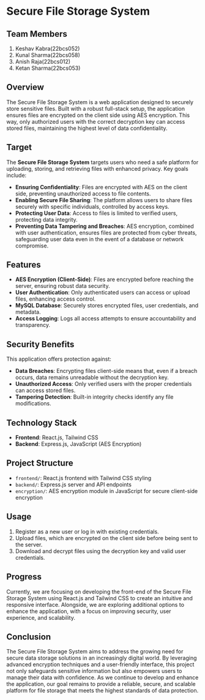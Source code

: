 # Secure File Storage System

## Team Members
1. Keshav Kabra(22bcs052)
2. Kunal Sharma(22bcs058)
3. Anish Raja(22bcs012)
4. Ketan Sharma(22bcs053)
   
## Overview
The Secure File Storage System is a web application designed to securely store sensitive files. Built with a robust full-stack setup, the application ensures files are encrypted on the client side using AES encryption. This way, only authorized users with the correct decryption key can access stored files, maintaining the highest level of data confidentiality.

## Target
The **Secure File Storage System** targets users who need a safe platform for uploading, storing, and retrieving files with enhanced privacy. Key goals include:

- **Ensuring Confidentiality**: Files are encrypted with AES on the client side, preventing unauthorized access to file contents.
- **Enabling Secure File Sharing**: The platform allows users to share files securely with specific individuals, controlled by access keys.
- **Protecting User Data**: Access to files is limited to verified users, protecting data integrity.
- **Preventing Data Tampering and Breaches**: AES encryption, combined with user authentication, ensures files are protected from cyber threats, safeguarding user data even in the event of a database or network compromise.

## Features
- **AES Encryption (Client-Side)**: Files are encrypted before reaching the server, ensuring robust data security.
- **User Authentication**: Only authenticated users can access or upload files, enhancing access control.
- **MySQL Database**: Securely stores encrypted files, user credentials, and metadata.
- **Access Logging**: Logs all access attempts to ensure accountability and transparency.

## Security Benefits
This application offers protection against:
- **Data Breaches**: Encrypting files client-side means that, even if a breach occurs, data remains unreadable without the decryption key.
- **Unauthorized Access**: Only verified users with the proper credentials can access stored files.
- **Tampering Detection**: Built-in integrity checks identify any file modifications.

## Technology Stack
- **Frontend**: React.js, Tailwind CSS
- **Backend**: Express.js,  JavaScript (AES Encryption)

## Project Structure
- `frontend/`: React.js frontend with Tailwind CSS styling
- `backend/`: Express.js server and API endpoints
- `encryption/`: AES encryption module in JavaScript for secure client-side encryption


## Usage
1. Register as a new user or log in with existing credentials.
2. Upload files, which are encrypted on the client side before being sent to the server.
3. Download and decrypt files using the decryption key and valid user credentials.

## Progress
Currently, we are focusing on developing the front-end of the Secure File Storage System using React.js and Tailwind CSS to create an intuitive and responsive interface. Alongside, we are exploring additional options to enhance the application, with a focus on improving security, user experience, and scalability.

## Conclusion
The Secure File Storage System aims to address the growing need for secure data storage solutions in an increasingly digital world. By leveraging advanced encryption techniques and a user-friendly interface, this project not only safeguards sensitive information but also empowers users to manage their data with confidence. As we continue to develop and enhance the application, our goal remains to provide a reliable, secure, and scalable platform for file storage that meets the highest standards of data protection.



